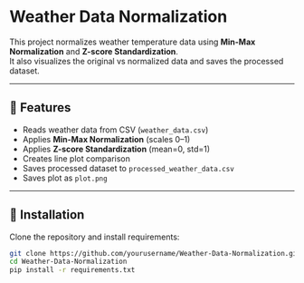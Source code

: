 # Weather Data Normalization 

This project normalizes weather temperature data using **Min-Max Normalization** and **Z-score Standardization**.  
It also visualizes the original vs normalized data and saves the processed dataset.

---

## 🔹 Features
- Reads weather data from CSV (`weather_data.csv`)
- Applies **Min-Max Normalization** (scales 0–1)
- Applies **Z-score Standardization** (mean=0, std=1)
- Creates line plot comparison
- Saves processed dataset to `processed_weather_data.csv`
- Saves plot as `plot.png`

---

## 🔹 Installation
Clone the repository and install requirements:
```bash
git clone https://github.com/yourusername/Weather-Data-Normalization.git
cd Weather-Data-Normalization
pip install -r requirements.txt
